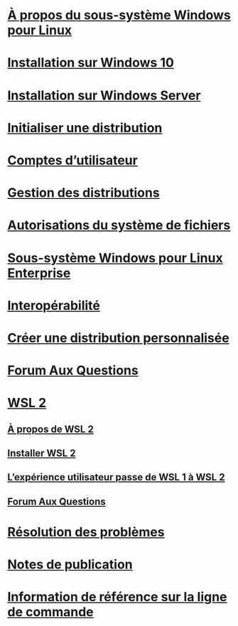 # [À propos du sous-système Windows pour Linux](./about.md)
# [Installation sur Windows 10](./install-win10.md)
# [Installation sur Windows Server](./install-on-server.md)
# [Initialiser une distribution](./initialize-distro.md)
# [Comptes d’utilisateur](./user-support.md)
# [Gestion des distributions](./wsl-config.md)
# [Autorisations du système de fichiers](./file-permissions.md)
# [Sous-système Windows pour Linux Enterprise](./enterprise.md)
# [Interopérabilité](./interop.md)
# [Créer une distribution personnalisée](./build-custom-distro.md)
# [Forum Aux Questions](./faq.md)
# [WSL 2](./wsl2-index.md)
## [À propos de WSL 2](./wsl2-about.md)
## [Installer WSL 2](./wsl2-install.md)
## [L’expérience utilisateur passe de WSL 1 à WSL 2](./wsl2-ux-changes.md)
## [Forum Aux Questions](./wsl2-faq.md)

# [Résolution des problèmes](./troubleshooting.md)
# [Notes de publication](./release-notes.md)
# [Information de référence sur la ligne de commande](./reference.md)

